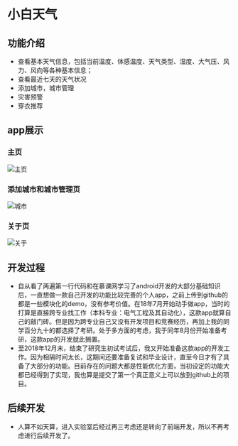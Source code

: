 # 小白天气
## 功能介绍
- 查看基本天气信息，包括当前温度、体感温度、天气类型、湿度、大气压、风力、风向等各种基本信息；
- 查看最近七天的天气状况
- 添加城市，城市管理
- 灾害预警
- 穿衣推荐
## app展示
### 主页
![主页](https://github.com/97Yates05/WeatherForecast/blob/master/app/src/main/res/Screenshot/main.jpg)
### 添加城市和城市管理页
![城市](https://github.com/97Yates05/WeatherForecast/blob/master/app/src/main/res/Screenshot/city.jpg)

### 关于页
![关于](https://github.com/97Yates05/WeatherForecast/blob/master/app/src/main/res/Screenshot/about.jpg)
## 开发过程
* 自从看了两遍第一行代码和在慕课网学习了android开发的大部分基础知识后，一直想做一款自己开发的功能比较完善的个人app，之前上传到github的都是一些模块化的demo，没有参考价值。在18年7月开始动手做app，当时的打算是直接跨专业找工作（本科专业：电气工程及其自动化），这款app就算自己的敲门砖。但是因为跨专业自己又没有开发项目和竞赛经历，再加上我的同学百分九十的都选择了考研。处于多方面的考虑，我于同年8月份开始准备考研，这款app的开发就此搁置。
* 至2018年12月末，结束了研究生初试考试后，我又开始准备这款app的开发工作。因为相隔时间太长，这期间还要准备复试和毕业设计，直至今日才有了具备了大部分的功能。目前存在的问题大都是性能优化方面，当初设定的功能大都已经得到了实现，我也算是提交了第一个真正意义上可以放到github上的项目。
## 后续开发
* 人算不如天算，进入实验室后经过再三考虑还是转向了前端开发，所以不再考虑进行后续开发了。
